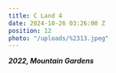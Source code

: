 ```yaml
---
title: C Land 4
date: 2024-10-26 03:26:00 Z
position: 12
photo: "/uploads/%2313.jpeg"
---
```


***2022, Mountain Gardens***